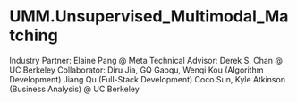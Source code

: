 # UMM.Unsupervised_Multimodal_Matching
Industry Partner: Elaine Pang @ Meta
Technical Advisor: Derek S. Chan @ UC Berkeley
Collaborator: 
  Diru Jia, GQ Gaoqu, Wenqi Kou (Algorithm Development)
  Jiang Qu (Full-Stack Development)
  Coco Sun, Kyle Atkinson (Business Analysis)
  @ UC Berkeley
